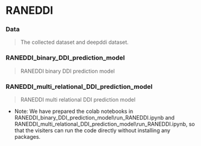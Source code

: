 # RANEDDI
### Data
> The collected dataset and deepddi dataset.

### RANEDDI\_binary\_DDI\_prediction\_model
> RANEDDI binary DDI prediction model

### RANEDDI\_multi\_relational\_DDI\_prediction\_model
> RANEDDI multi relational DDI prediction model

* Note: We have prepared the colab notebooks in RANEDDI\_binary\_DDI\_prediction\_model\run_RANEDDI.ipynb and RANEDDI\_multi\_relational\_DDI\_prediction\_model\run_RANEDDI.ipynb, so that the visiters can run the code directly without installing any packages.



